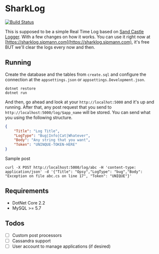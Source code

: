 # SharkLog

[![Build Status](https://sipmann.visualstudio.com/github%20OSS/_apis/build/status/sipmann.sharklog?branchName=master)](https://sipmann.visualstudio.com/github%20OSS/_build/latest?definitionId=2&branchName=master)

This is supposed to be a simple Real Time Log based on [Sand Castle Logger](https://github.com/benhurott/sand-castle-logger). With a few changes on how it works. You can use it right now at [https://sharklog.sipmann.com](https://sharklog.sipmann.com), it's free BUT we'll clear the logs every now and then.

## Running

Create the database and the tables from `create.sql` and configure the connection at the `appsettings.json` or `appsettings.Development.json`.

```shell
dotnet restore
dotnet run
```

And then, go ahead and look at your `http://localhot:5000` and it's up and running. After that, any post request that you send to `http://localhost:5000/log/$app_name` will be stored. You can send what you using the following structure.

```json
{
    "Title": "Log Title",
    "LogType": "Bug|Info|Cat|Whatever",
    "Body": "Any string that you want",
    "Token": "UNINQUE-TOKEN-HERE"
}
```

Sample post 

```shell
curl -X POST http://localhost:5000/log/abc -H 'content-type: application/json' -d '{"Title": "Opsy","LogType": "bug","Body": "Exception on file abc.cs on line 17", "Token": "UNIQUE"}'
```



## Requirements

* DotNet Core 2.2
* MySQL >= 5.7


## Todos

- [ ] Custom post processors
- [ ] Cassandra support
- [ ] User account to manage applications (if desired)
